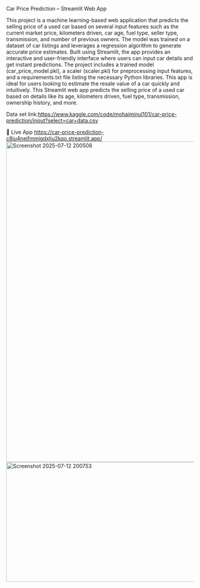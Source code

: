 Car Price Prediction – Streamlit Web App

This project is a machine learning-based web application that predicts the selling price of a used car based on several input features such as the current market price, kilometers driven, car age, fuel type, seller type, transmission, and number of previous owners. The model was trained on a dataset of car listings and leverages a regression algorithm to generate accurate price estimates. Built using Streamlit, the app provides an interactive and user-friendly interface where users can input car details and get instant predictions. The project includes a trained model (car_price_model.pkl), a scaler (scaler.pkl) for preprocessing input features, and a requirements.txt file listing the necessary Python libraries. This app is ideal for users looking to estimate the resale value of a car quickly and intuitively.
This Streamlit web app predicts the selling price of a used car based on details like its age, kilometers driven, fuel type, transmission, ownership history, and more.

Data set link:https://www.kaggle.com/code/mohaiminul101/car-price-prediction/input?select=car+data.csv

🚀 Live App
https://car-price-prediction-c8iu4nejfmmigdxliu2kqo.streamlit.app/
<img width="1891" height="859" alt="Screenshot 2025-07-12 200508" src="https://github.com/user-attachments/assets/45e1e205-c315-4acd-ac8b-2b96187678d2" />
<img width="1906" height="321" alt="Screenshot 2025-07-12 200753" src="https://github.com/user-attachments/assets/54f23562-957d-4ef6-bb4b-cdfdfb86ce01" />
